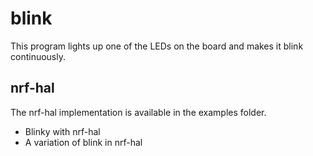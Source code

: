 # blink

This program lights up one of the LEDs on the board and makes it blink continuously.

## nrf-hal

The nrf-hal implementation is available in the examples folder.
- Blinky with nrf-hal
- A variation of blink in nrf-hal